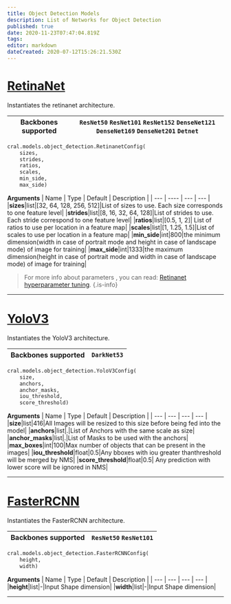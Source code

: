 ```yaml
---
title: Object Detection Models
description: List of Networks for Object Detection
published: true
date: 2020-11-23T07:47:04.819Z
tags: 
editor: markdown
dateCreated: 2020-07-12T15:26:21.530Z
---
```


# [RetinaNet](https://arxiv.org/abs/1708.02002)
Instantiates the retinanet architecture. 

| Backbones supported | `ResNet50` `ResNet101` `ResNet152` `DenseNet121` `DenseNet169` `DenseNet201` `Detnet`|
| -- | --| 


```py
cral.models.object_detection.RetinanetConfig(
    sizes, 
    strides, 
    ratios, 
    scales, 
    min_side, 
    max_side)
```
**Arguments**
| Name                  | Type        | Default     | Description                            |
| --- | ---- | --- | --- |
|**sizes**|list|[32, 64, 128, 256, 512]|List of sizes to use. Each size corresponds to one feature level|
|**strides**|list|[8, 16, 32, 64, 128]|List of strides to use. Each stride correspond to one feature level|
|**ratios**|list|[0.5, 1, 2]| List of ratios to use per location in a feature map|
|**scales**|list|[1, 1.25, 1.5]|List of scales to use per location in a feature map|
|**min_side**|int|800|the minimum dimension(width in case of portrait mode and height in case of landscape mode) of image for training|
|**max_side**|int|1333|the maximum dimension(height in case of portrait mode and width in case of landscape mode) of image for training|

> For more info about parameters , you can read: [Retinanet hyperparameter tuning](https://blog.segmind.com/an-introduction-to-retinanet-and-how-we-make-it-easier-to-use/).
{.is-info}
---

# [YoloV3](https://pjreddie.com/media/files/papers/YOLOv3.pdf)
Instantiates the YoloV3 architecture. 

| Backbones supported | `DarkNet53` |
| -- | --| 

```py
cral.models.object_detection.YoloV3Config(
    size, 
    anchors, 
    anchor_masks, 
    iou_threshold, 
    score_threshold)
```
**Arguments**
| Name                  | Type        | Default     | Description                            |
| --- | --- | --- | --- |
|**size**|list|416|All Images will be resized to this size before being fed into the model|
|**anchors**|list|.|List of Anchors with the same scale as size|
|**anchor_masks**|list|.|List of Masks to be used with the anchors|
|**max_boxes**|int|100|Max number of objects that can be present in the images|
|**iou_threshold**|float|0.5|Any bboxes with iou greater thanthreshold will be merged by NMS|
|**score_threshold**|float|0.5| Any prediction with lower score will be ignored in NMS|

---

# [FasterRCNN](https://arxiv.org/pdf/1506.01497.pdf)
Instantiates the FasterRCNN architecture. 

| Backbones supported | `ResNet50` `ResNet101`  |
| -- | --| 

```py
cral.models.object_detection.FasterRCNNConfig(
    height, 
    width)
```
**Arguments**
| Name                  | Type        | Default     | Description                            |
| --- | --- | --- | --- |
|**height**|list|-|Input Shape dimension|
|**width**|list|-|Input Shape dimension|


---